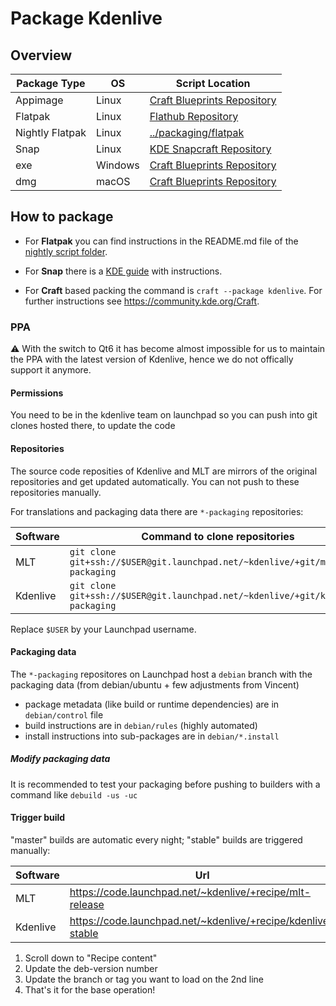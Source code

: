 # Package Kdenlive

## Overview

Package Type     | OS      | Script Location
---------------- | ------- | ----------------------------------------
Appimage         | Linux   | [Craft Blueprints Repository][craft]
Flatpak          | Linux   | [Flathub Repository][flatpak]
Nightly Flatpak  | Linux   | [../packaging/flatpak][nightly-flatpak]
Snap             | Linux   | [KDE Snapcraft Repository][snap]
exe              | Windows | [Craft Blueprints Repository][craft]
dmg              | macOS   | [Craft Blueprints Repository][craft]

## How to package

* For **Flatpak** you can find instructions in the README.md file of the [nightly script folder][nightly-flatpak].

* For **Snap** there is a [KDE guide][snap-kde-guide] with instructions.

* For **Craft** based packing the command is `craft --package kdenlive`. For further instructions see https://community.kde.org/Craft.

### PPA

⚠️ With the switch to Qt6 it has become almost impossible for us to maintain the PPA with the latest version of Kdenlive, hence we do not offically support it anymore.

#### Permissions

You need to be in the kdenlive team on launchpad so you can push into git clones hosted there, to update the code

#### Repositories

The source code reposities of Kdenlive and MLT are mirrors of the original repositories and get updated automatically. You can not push to these repositories manually.

For translations and packaging data there are `*-packaging` repositories:


| Software | Command to clone repositories                                                   |
| -------- | ------------------------------------------------------------------------------- |
| MLT      | `git clone git+ssh://$USER@git.launchpad.net/~kdenlive/+git/mlt-packaging`      |
| Kdenlive | `git clone git+ssh://$USER@git.launchpad.net/~kdenlive/+git/kdenlive-packaging` |

Replace `$USER` by your Launchpad username.

#### Packaging data

The `*-packaging` repositores on Launchpad host a `debian` branch with the packaging data (from debian/ubuntu + few adjustments from Vincent)

* package metadata (like build or runtime dependencies) are in `debian/control` file
* build instructions are in `debian/rules` (highly automated)
* install instructions into sub-packages are in `debian/*.install`

##### Modify packaging data

It is recommended to test your packaging before pushing to builders with a command like `debuild -us -uc`

#### Trigger build

"master" builds are automatic every night; "stable" builds are triggered manually:

| Software | Url                                                          |
| -------- | ------------------------------------------------------------ |
| MLT      | https://code.launchpad.net/~kdenlive/+recipe/mlt-release     |
| Kdenlive | https://code.launchpad.net/~kdenlive/+recipe/kdenlive-stable |

1. Scroll down to "Recipe content"
2. Update the deb-version number
3. Update the branch or tag you want to load on the 2nd line
4. That's it for the base operation!

[flatpak]: https://github.com/flathub/org.kde.kdenlive
[nightly-flatpak]: ../packaging/flatpak
[snap]: https://invent.kde.org/packaging/snapcraft-kde-applications/-/tree/Neon/release/kdenlive
[snap-kde-guide]: https://community.kde.org/Guidelines_and_HOWTOs/Snap
[craft]: https://invent.kde.org/packaging/craft-blueprints-kde/-/blob/master/kde/kdemultimedia/kdenlive
[kde-release-tars]: https://download.kde.org/stable/release-service
